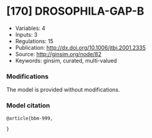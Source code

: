 # \[170\] DROSOPHILA-GAP-B

 - Variables: 4
 - Inputs: 3
 - Regulations: 15
 - Publication: http://dx.doi.org/10.1006/jtbi.2001.2335
 - Source: http://ginsim.org/node/82
 - Keywords: ginsim, curated, multi-valued


### Modifications

The model is provided without modifications.

### Model citation

```
@article{bbm-999,
  
}
```

